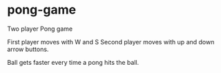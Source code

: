 # pong-game
Two player Pong game

First player moves with W and S
Second player moves with up and down arrow buttons.

Ball gets faster every time a pong hits the ball.
